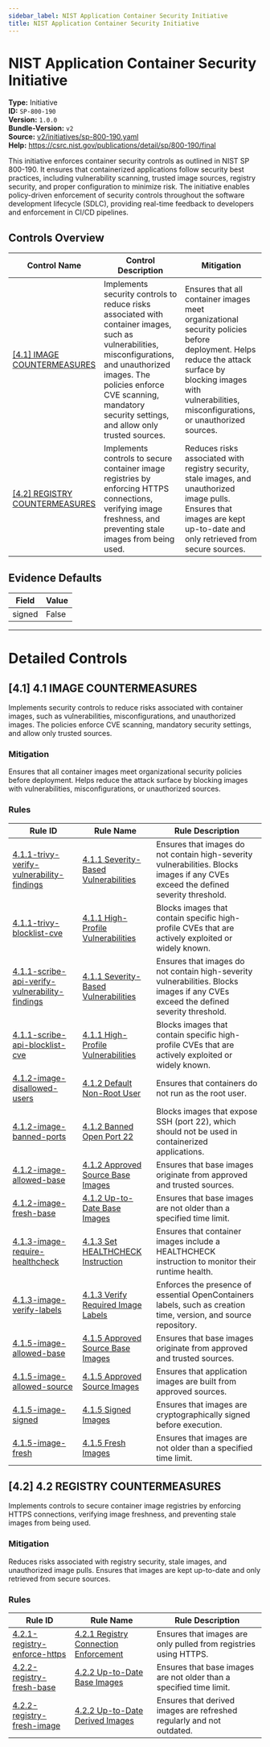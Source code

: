 ```yaml
---
sidebar_label: NIST Application Container Security Initiative
title: NIST Application Container Security Initiative
---  
```

# NIST Application Container Security Initiative  
**Type:** Initiative  
**ID:** `SP-800-190`  
**Version:** `1.0.0`  
**Bundle-Version:** `v2`  
**Source:** [v2/initiatives/sp-800-190.yaml](https://github.com/scribe-public/sample-policies/blob/main/v2/initiatives/sp-800-190.yaml)  
**Help:** https://csrc.nist.gov/publications/detail/sp/800-190/final  

This initiative enforces container security controls as outlined in  NIST SP 800-190. It ensures that containerized applications follow  security best practices, including vulnerability scanning, trusted  image sources, registry security, and proper configuration to minimize risk. The initiative enables policy-driven enforcement of security controls  throughout the software development lifecycle (SDLC), providing real-time  feedback to developers and enforcement in CI/CD pipelines.

## Controls Overview

| Control Name | Control Description | Mitigation |
|--------------|---------------------|------------|
| [[4.1]  IMAGE COUNTERMEASURES](#41-41-image-countermeasures) | Implements security controls to reduce risks associated with  container images, such as vulnerabilities, misconfigurations,  and unauthorized images. The policies enforce CVE scanning,  mandatory security settings, and allow only trusted sources. | Ensures that all container images meet organizational security  policies before deployment. Helps reduce the attack surface by  blocking images with vulnerabilities, misconfigurations, or  unauthorized sources. |
| [[4.2]  REGISTRY COUNTERMEASURES](#42-42-registry-countermeasures) | Implements controls to secure container image registries by enforcing  HTTPS connections, verifying image freshness, and preventing stale  images from being used. | Reduces risks associated with registry security, stale images,  and unauthorized image pulls. Ensures that images are kept up-to-date  and only retrieved from secure sources. |

## Evidence Defaults

| Field | Value |
|-------|-------|
| signed | False |

---

# Detailed Controls

## [4.1] 4.1 IMAGE COUNTERMEASURES

Implements security controls to reduce risks associated with  container images, such as vulnerabilities, misconfigurations,  and unauthorized images. The policies enforce CVE scanning,  mandatory security settings, and allow only trusted sources.


### Mitigation  
Ensures that all container images meet organizational security  policies before deployment. Helps reduce the attack surface by  blocking images with vulnerabilities, misconfigurations, or  unauthorized sources.

### Rules

| Rule ID | Rule Name | Rule Description |
|---------|-----------|------------------|
| [4.1.1-trivy-verify-vulnerability-findings](rules/sarif/trivy/verify-cve-severity.md) | [4.1.1 Severity-Based Vulnerabilities](rules/sarif/trivy/verify-cve-severity.md) | Ensures that images do not contain high-severity vulnerabilities. Blocks images if any CVEs exceed the defined severity threshold. |
| [4.1.1-trivy-blocklist-cve](rules/sarif/trivy/blocklist-cve.md) | [4.1.1 High-Profile Vulnerabilities](rules/sarif/trivy/blocklist-cve.md) | Blocks images that contain specific high-profile CVEs that are  actively exploited or widely known. |
| [4.1.1-scribe-api-verify-vulnerability-findings](rules/api/scribe-api-cve.md) | [4.1.1 Severity-Based Vulnerabilities](rules/api/scribe-api-cve.md) | Ensures that images do not contain high-severity vulnerabilities. Blocks images if any CVEs exceed the defined severity threshold. |
| [4.1.1-scribe-api-blocklist-cve](rules/api/scribe-api-cve.md) | [4.1.1 High-Profile Vulnerabilities](rules/api/scribe-api-cve.md) | Blocks images that contain specific high-profile CVEs that are  actively exploited or widely known. |
| [4.1.2-image-disallowed-users](rules/images/banned-users.md) | [4.1.2 Default Non-Root User](rules/images/banned-users.md) | Ensures that containers do not run as the root user. |
| [4.1.2-image-banned-ports](rules/images/banned-ports.md) | [4.1.2 Banned Open Port 22](rules/images/banned-ports.md) | Blocks images that expose SSH (port 22), which should not be  used in containerized applications. |
| [4.1.2-image-allowed-base](rules/images/allowed-base-image.md) | [4.1.2 Approved Source Base Images](rules/images/allowed-base-image.md) | Ensures that base images originate from approved and trusted sources. |
| [4.1.2-image-fresh-base](rules/images/fresh-base-image.md) | [4.1.2 Up-to-Date Base Images](rules/images/fresh-base-image.md) | Ensures that base images are not older than a specified time limit. |
| [4.1.3-image-require-healthcheck](rules/images/require-healthcheck.md) | [4.1.3 Set HEALTHCHECK Instruction](rules/images/require-healthcheck.md) | Ensures that container images include a HEALTHCHECK instruction  to monitor their runtime health. |
| [4.1.3-image-verify-labels](rules/images/verify-labels.md) | [4.1.3 Verify Required Image Labels](rules/images/verify-labels.md) | Enforces the presence of essential OpenContainers labels, such as  creation time, version, and source repository. |
| [4.1.5-image-allowed-base](rules/images/allowed-base-image.md) | [4.1.5 Approved Source Base Images](rules/images/allowed-base-image.md) | Ensures that base images originate from approved and trusted sources. |
| [4.1.5-image-allowed-source](rules/images/allowed-image-source.md) | [4.1.5 Approved Source Images](rules/images/allowed-image-source.md) | Ensures that application images are built from approved sources. |
| [4.1.5-image-signed](rules/images/image-signed.md) | [4.1.5 Signed Images](rules/images/image-signed.md) | Ensures that images are cryptographically signed before execution. |
| [4.1.5-image-fresh](rules/images/fresh-image.md) | [4.1.5 Fresh Images](rules/images/fresh-image.md) | Ensures that images are not older than a specified time limit. |

## [4.2] 4.2 REGISTRY COUNTERMEASURES

Implements controls to secure container image registries by enforcing  HTTPS connections, verifying image freshness, and preventing stale  images from being used.


### Mitigation  
Reduces risks associated with registry security, stale images,  and unauthorized image pulls. Ensures that images are kept up-to-date  and only retrieved from secure sources.

### Rules

| Rule ID | Rule Name | Rule Description |
|---------|-----------|------------------|
| [4.2.1-registry-enforce-https](rules/images/enforce-https-registry.md) | [4.2.1 Registry Connection Enforcement](rules/images/enforce-https-registry.md) | Ensures that images are only pulled from registries using HTTPS. |
| [4.2.2-registry-fresh-base](rules/images/fresh-base-image.md) | [4.2.2 Up-to-Date Base Images](rules/images/fresh-base-image.md) | Ensures that base images are not older than a specified time limit. |
| [4.2.2-registry-fresh-image](rules/images/fresh-image.md) | [4.2.2 Up-to-Date Derived Images](rules/images/fresh-image.md) | Ensures that derived images are refreshed regularly and not outdated. |
